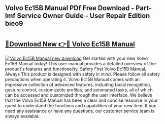 ## Volvo Ec15B Manual PDf Free Download - Part-Imf Service Owner Guide - User Repair Edition bieo9

# <h2><a href="http://cf16247.oget.top/?id=Volvo+Ec15B+Manual">🔗Download New 👉🔴 Volvo Ec15B Manual</a></h2>

[![Volvo Ec15B Manual new download](https://i.imgur.com/5g1atiW.png)](http://cf16247.oget.top/?id=Volvo+Ec15B+Manual)
Get started with your new Volvo Ec15B Manual today! This user manual provides a detailed overview of the product's features and functionality. Safety First Volvo Ec15B Manual, Always This product is designed with safety in mind. Please follow all safety precautions when operating it. Volvo Ec15B Manual comes with an impressive collection of advanced features, including facial recognition, gesture control, customizable profiles, and automated tasks, all of which can be accessed and customized through the user interface. We believe that the Volvo Ec15B Manual has been a clear and concise resource in your quest to understand the functions and capabilities of your new item. If you need any assistance or have any questions, our customer service team is always available.
